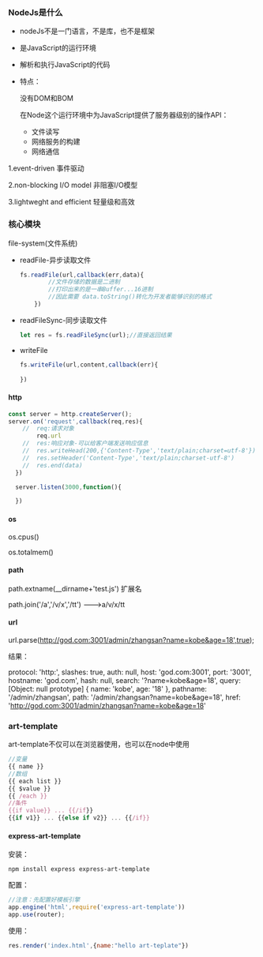 ### NodeJs是什么

- nodeJs不是一门语言，不是库，也不是框架

- 是JavaScript的运行环境

- 解析和执行JavaScript的代码

- 特点：

  没有DOM和BOM

  在Node这个运行环境中为JavaScript提供了服务器级别的操作API：

  - 文件读写
  - 网络服务的构建
  - 网络通信

1.event-driven 事件驱动

2.non-blocking I/O model 非阻塞I/O模型

3.lightweght and efficient 轻量级和高效

### 核心模块

file-system(文件系统)

- readFile-异步读取文件

  ```javascript
  fs.readFile(url,callback(err,data){
          //文件存储的数据是二进制
          //打印出来的是一串Buffer...16进制
          //因此需要 data.toString()转化为开发者能够识别的格式
      })
  ```

- readFileSync-同步读取文件

  ```javascript
  let res = fs.readFileSync(url);//直接返回结果
  ```

- writeFile

  ```javascript
  fs.writeFile(url,content,callback(err){
  	
  })
  ```

#### http

```javascript
const server = http.createServer();
server.on('request',callback(req,res){
 	//	req:请求对象
        req.url
    //	res:响应对象-可以给客户端发送响应信息
    //  res.writeHead(200,{'Content-Type','text/plain;charset=utf-8'}) 
	//	res.setHeader('Content-Type','text/plain;charset-utf-8')
	//	res.end(data)
  })

  server.listen(3000,function(){

  })  
```

#### os

os.cpus()

os.totalmem()

#### path

path.extname(__dirname+'test.js')  扩展名

path.join('/a','/v/x','/tt')  --->a/v/x/tt

#### url

url.parse(http://god.com:3001/admin/zhangsan?name=kobe&age=18',true);

结果：

  protocol: 'http:',
  slashes: true,
  auth: null,
  host: 'god.com:3001',
  port: '3001',
  hostname: 'god.com',
  hash: null,
  search: '?name=kobe&age=18',
  query: [Object: null prototype] { name: 'kobe', age: '18' },
  pathname: '/admin/zhangsan',
  path: '/admin/zhangsan?name=kobe&age=18',
  href: 'http://god.com:3001/admin/zhangsan?name=kobe&age=18' 

### art-template

art-template不仅可以在浏览器使用，也可以在node中使用

```javascript
//变量
{{ name }}
//数组
{{ each list }}
{{ $value }}
{{ /each }}
//条件  
{{if value}} ... {{/if}}
{{if v1}} ... {{else if v2}} ... {{/if}} 

```

#### express-art-template

安装：

```shell
npm install express express-art-template
```

配置：

```javascript
//注意：先配置好模板引擎
app.engine('html',require('express-art-template'))
app.use(router);

```

使用：

```javascript
res.render('index.html',{name:"hello art-teplate"})
```



